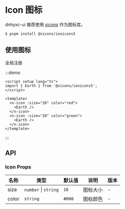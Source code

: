 # Icon 图标

dnhyxc-ui 推荐使用 [xicons](https://www.xicons.org/#/) 作为图标库。

```
$ pnpm install @vicons/ionicons5
```

## 使用图标

全局注册

:::demo

```vue
<script setup lang="ts">
import { Earth } from '@vicons/ionicons5';
</script>

<template>
  <n-icon :size="20" color="red">
    <Earth />
  </n-icon>
  <n-icon :size="20" color="green">
    <Earth />
  </n-icon>
</template>
```

:::

## API

### Icon Props

| 名称  | 类型                 | 默认值 | 说明     | 版本 |
| ----- | -------------------- | ------ | -------- | ---- |
| size  | `number` \| `string` | `16`   | 图标大小 | -    |
| color | `string`             | `#000` | 图标颜色 | -    |
